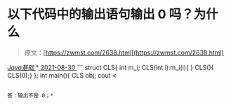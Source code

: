 <!--yml
category: 未分类
date: 0001-01-01 00:00:00
-->

# 以下代码中的输出语句输出 0 吗？为什么

> 原文：[https://zwmst.com/2638.html](https://zwmst.com/2638.html)

   [ *Java基础* ](https://zwmst.com/java%e5%9f%ba%e7%a1%80)*[ <time datetime="2021-08-30T09:20:29+08:00"> 2021-08-30 </time> ](https://zwmst.com/2638.html)  ```
 struct CLS{ 
 int m_i; 
 CLS(int i):m_i(i){ } 
 CLS(){ CLS(0);} 
 }; 
 int main(){ 
 CLS obj; 
 cout <
```

答：输出不是 0；*